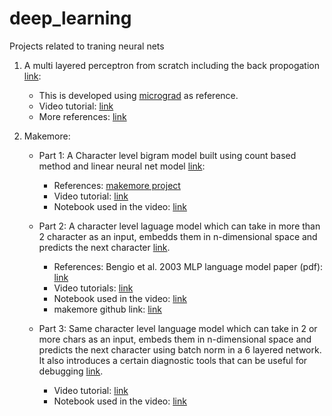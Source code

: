 # deep_learning
Projects related to traning neural nets

1) A multi layered perceptron from scratch including the back propogation [link](https://github.com/rpharale/deep_learning/blob/main/notebooks/mlp_from_scratch/mlp_from_scratch.ipynb):
    - This is developed using [micrograd](https://github.com/karpathy/micrograd) as reference.
    - Video tutorial: [link](https://www.youtube.com/watch?v=VMj-3S1tku0)
    - More references: [link](https://github.com/karpathy/nn-zero-to-hero/tree/master/lectures/micrograd)
   
2) Makemore: 
    - Part 1: A Character level bigram model built using count based method and linear neural net model [link](https://github.com/rpharale/deep_learning/blob/main/notebooks/makemore/part1/makemore_part1_bigrams.ipynb):
        - References: [makemore project](https://github.com/karpathy/makemore)
        - Video tutorial: [link](https://www.youtube.com/watch?v=PaCmpygFfXo&t=1398s)
        - Notebook used in the video: [link](https://github.com/karpathy/nn-zero-to-hero/blob/master/lectures/makemore/makemore_part1_bigrams.ipynb)
    
    - Part 2: A character level laguage model which can take in more than 2 character as an input, embedds them in n-dimensional space and predicts the next character [link](https://github.com/rpharale/deep_learning/blob/main/notebooks/makemore/part2/makemore_part2_mlp.ipynb).
        - References: Bengio et al. 2003 MLP language model paper (pdf): [link](https://www.jmlr.org/papers/volume3/bengio03a/bengio03a.pdf)
        - Video tutorials: [link](https://www.youtube.com/watch?v=TCH_1BHY58I)
        - Notebook used in the video: [link](https://github.com/karpathy/nn-zero-to-hero/blob/master/lectures/makemore/makemore_part2_mlp.ipynb)
        - makemore github link: [link](https://github.com/karpathy/makemore) 
    
   - Part 3: Same character level language model which can take in 2 or more chars as an input, embeds them in n-dimensional space and predicts the next character using batch norm in a 6 layered network. It also introduces a certain diagnostic tools that can be useful for debugging [link](https://github.com/rpharale/deep_learning/blob/main/notebooks/makemore/part3/makemore%20Part3%20Batch%20Norm.ipynb).
       - Video tutorial: [link](https://www.youtube.com/watch?v=P6sfmUTpUmc)
       - Notebook used in the video: [link](https://github.com/karpathy/nn-zero-to-hero/blob/master/lectures/makemore/makemore_part3_bn.ipynb)
   

